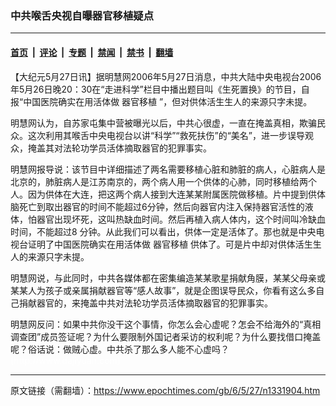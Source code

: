 ### 中共喉舌央视自曝器官移植疑点

---

#### [首页](../../../..?n1331904) &nbsp;|&nbsp; [评论](../../../../../epoch-comment?n1331904) &nbsp;|&nbsp; [专题](../../../../../epoch-special?n1331904) &nbsp;|&nbsp; [禁闻](../../../../../epoch-news?n1331904) &nbsp;|&nbsp; [禁书](../../../../../books?n1331904) &nbsp;|&nbsp; [翻墙](https://github.com/gfw-breaker/nogfw/blob/master/README.md?n1331904)


<div class="post_content" id="artbody" itemprop="articleBody">
 <!-- article content begin -->
 <p>
  【大纪元5月27日讯】据明慧网2006年5月27日消息，中共大陆中央电视台2006年5月26日晚20：30在“走进科学”栏目中播出题目叫《生死置换》的节目，自报“中国医院确实在用活体做
  <ok href="https://www.epochtimes.com/gb/tag/%E5%99%A8%E5%AE%98%E7%A7%BB%E6%A4%8D.html">
   器官移植
  </ok>
  ”，但对供体活生生人的来源只字未提。
 </p>
 <p>
  明慧网认为，自苏家屯集中营被曝光以后，中共心很虚，一直在掩盖真相，欺骗民众。这次利用其喉舌中央电视台以讲“科学”“救死扶伤”的“美名”，进一步误导观众，掩盖其对法轮功学员活体摘取器官的犯罪事实。
 </p>
 <p>
  明慧网报导说：该节目中详细描述了两名需要移植心脏和肺脏的病人，心脏病人是北京的，肺脏病人是江苏南京的，两个病人用一个供体的心肺，同时移植给两个人。因为供体在大连，把这两个病人接到大连某某附属医院做移植。片中提到供体脑死亡到取出器官的时间不能超过6分钟，然后向器官内注入保持器官活性的液体，怕器官出现坏死，这叫热缺血时间。然后再植入病人体内，这个时间叫冷缺血时间，不能超过8 分钟。从此我们可以看出，供体一定是活体了。那也就是中央电视台证明了中国医院确实在用活体做
  <ok href="https://www.epochtimes.com/gb/tag/%E5%99%A8%E5%AE%98%E7%A7%BB%E6%A4%8D.html">
   器官移植
  </ok>
  供体了。可是片中却对供体活生生人的来源只字未提。
 </p>
 <p>
  明慧网说，与此同时，中共各媒体都在密集编造某某歌星捐献角膜，某某父母亲或某某人为孩子或亲属捐献器官等“感人故事”，就是企图误导民众，你看有这么多自己捐献器官的，来掩盖中共对法轮功学员活体摘取器官的犯罪事实。
 </p>
 <p>
  明慧网反问：如果中共你没干这个事情，你怎么会心虚呢？怎会不给海外的“真相调查团”成员签证呢？为什么要限制外国记者采访的权利呢？为什么要找借口掩盖呢？俗话说：做贼心虚。中共杀了那么多人能不心虚吗？
  <br/>
  <font color="#ffffff">
   (http://www.dajiyuan.com)
  </font>
 </p>
 <!-- article content end -->
 <div id="below_article_ad">
 </div>
</div>


---

原文链接（需翻墙）：https://www.epochtimes.com/gb/6/5/27/n1331904.htm